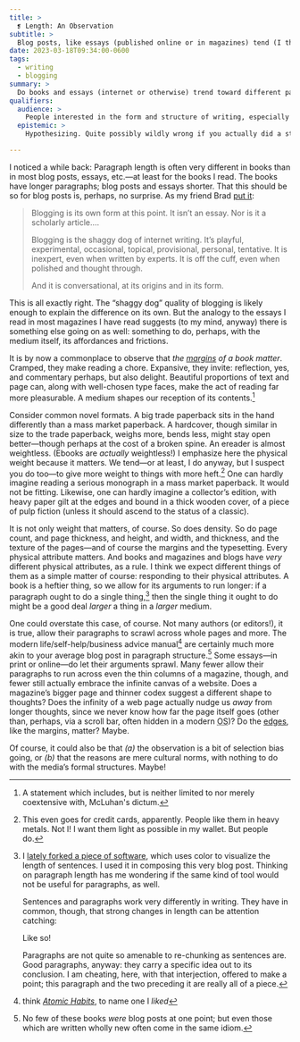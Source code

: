 ```yaml
---
title: >
  ❡ Length: An Observation
subtitle: >
  Blog posts, like essays (published online or in magazines) tend (I think!) to differ from books in their
date: 2023-03-18T09:34:00-0600
tags:
  - writing
  - blogging
summary: >
  Do books and essays (internet or otherwise) trend toward different paragraph lengths? If so, is it a natural consequence of the different physical norms of the media—or something else?
qualifiers:
  audience: >
    People interested in the form and structure of writing, especially internet writing.
  epistemic: >
    Hypothesizing. Quite possibly wildly wrong if you actually did a statistical analysis.

---
```


I noticed a while back: Paragraph length is often very different in books than in most blog posts, essays, etc.—at least for the books I read. The books have longer paragraphs; blog posts and essays shorter. That this should be so for blog posts is, perhaps, no surprise. As my friend Brad [put it](https://www.bradeast.org/blog/substack-vs-blogging):

> Blogging is its own form at this point. It isn’t an essay. Nor is it a scholarly article.…
>
> Blogging is the shaggy dog of internet writing. It’s playful, experimental, occasional, topical, provisional, personal, tentative. It is inexpert, even when written by experts. It is off the cuff, even when polished and thought through.
>
> And it is conversational, at its origins and in its form.

This is all exactly right. The “shaggy dog” quality of blogging is likely enough to explain the difference on its own. But the analogy to the essays I read in most magazines I have read suggests (to my mind, anyway) there is something else going on as well: something to do, perhaps, with the medium itself, its affordances and frictions.

It is by now a commonplace to observe that *the [margins][margins] of a book matter*. Cramped, they make reading a chore. Expansive, they invite: reflection, yes, and commentary perhaps, but also delight. Beautiful proportions of text and page can, along with well-chosen type faces, make the act of reading far more pleasurable. A medium shapes our reception of its contents.[^mcluhan]

[margins]: https://craigmod.com/essays/lets_talk_about_margins/

Consider common novel formats. A big trade paperback sits in the hand differently than a mass market paperback. A hardcover, though similar in size to the trade paperback, weighs more, bends less, might stay open better—though perhaps at the cost of a broken spine. An ereader is almost weightless. (Ebooks are *actually* weightless!) I emphasize here the physical weight because it matters. We tend—or at least, I do anyway, but I suspect you do too—to give more weight to things with more heft.[^cc] One can hardly imagine reading a serious monograph in a mass market paperback. It would not be fitting. Likewise, one can hardly imagine a collector’s edition, with heavy paper gilt at the edges and bound in a thick wooden cover, of a piece of pulp fiction (unless it should ascend to the status of a classic).

It is not only weight that matters, of course. So does density. So do page count, and page thickness, and height, and width, and thickness, and the texture of the pages—and of course the margins and the typesetting. Every physical attribute matters. And books and magazines and blogs have *very* different physical attributes, as a rule. I think we expect different things of them as a simple matter of course: responding to their physical attributes. A book is a heftier thing, so we allow for its arguments to run longer: if a paragraph ought to do a single thing,[^paragraph] then the single thing it ought to do might be a good deal *larger* a thing in a *larger* medium.

One could overstate this case, of course. Not many authors (or editors!), it is true, allow their paragraphs to scrawl across whole pages and more. The modern life/self-help/business advice manual[^ah] are certainly much more akin to your average blog post in paragraph structure.[^books] Some essays—in print or online—do let their arguments sprawl. Many fewer allow their paragraphs to run across even the thin columns of a magazine, though, and fewer still actually embrace the infinite canvas of a website. Does a magazine’s bigger page and thinner codex suggest a different shape to thoughts? Does the infinity of a web page actually nudge us *away* from longer thoughts, since we never know how far the page itself goes (other than, perhaps, via a scroll bar, often hidden in a modern <abbr title="operating system">OS</abbr>)? Do the [edges], like the margins, matter? Maybe.

[edges]: https://craigmod.com/essays/media_accounting/#books

Of course, it could also be that <i>(a)</i> the observation is a bit of selection bias going, or <i>(b)</i> that the reasons are mere cultural norms, with nothing to do with the media’s formal structures. Maybe!



[^cc]: This even goes for credit cards, apparently. People like them in heavy metals. Not I! I want them light as possible in my wallet. But people do.

[^mcluhan]: A statement which includes, but is neither limited to nor merely coextensive with, McLuhan's dictum.

[^paragraph]: I [lately forked a piece of software][fork], which uses color to visualize the length of sentences. I used it in composing this very blog post.[^composing] Thinking on paragraph length has me wondering if the same kind of tool would not be useful for paragraphs, as well.

    Sentences and paragraphs work very differently in writing. They have in common, though, that strong changes in length can be attention catching:

    Like so!

    Paragraphs are not quite so amenable to re-chunking as sentences are. Good paragraphs, anyway: they carry a specific idea out to its conclusion. I am cheating, here, with that interjection, offered to make a point; this paragraph and the two preceding it are really all of a piece.

[fork]: https://v5.chriskrycho.com/journal/fork-software-more/

[^ah]: think [<cite>Atomic Habits</cite>](https://bookshop.org/a/21126/9780735211292), to name one I *liked*

[^books]: No few of these books *were* blog posts at one point; but even those which are written wholly new often come in the same idiom.

[^composing]: I think, when I get around to rebuilding this site—and yes, the ideas are bubbling—that I will have a development server which integrates that via local-only JavaScript, seen only ever by me, available as a toggle with a live preview on any post or essay I am writing, so that rather than copying and pasting between some Markdown previewer and that forked tool I can simply see it live.